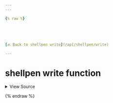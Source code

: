 ```yaml
---
---

{% raw %}





[🔙 Back to shellpen write](/api/shellpen/write)

---
```








<!-- Todo, if there are no subcommands under the child commands, use a smaller heading size -->

# shellpen write function



<details>
  <summary>View Source</summary>

{% endraw %}
{% highlight sh %}
"function")
  shellpen writeln
  shellpen writeln "${1%()}() {"
  shellpen indent++
  shellpen -- blocks functions open
{% endhighlight %}
{% raw %}

</details>








  
{% endraw %}
